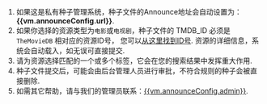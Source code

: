 1. 如果这是私有种子管理系统，种子文件的Announce地址会自动设置为：__{{vm.announceConfig.url}}__.
1. 如果你选择的资源类型为`电影`或`电视剧`，种子文件的 TMDB_ID 必须是 `TheMovieDB` 相对应的资源ID号，
您可以[从这里找到ID号]({{vm.tmdbConfig.tmdbHome}}). 资源的详细信息，系统会自动载入，如无误可直接提交.
1. 请为资源选择匹配的一个或多个标签，它会在您的搜索结果中发挥重大作用.
1. 种子文件提交后，可能会由后台管理人员进行审批，不符合规则的种子会被直接删除.
1. 如需其它帮助，请与我们的管理员联系：[{{vm.announceConfig.admin}}](mailto:{{vm.announceConfig.admin}}).
